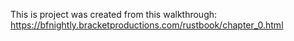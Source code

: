 This is project was created from this walkthrough: https://bfnightly.bracketproductions.com/rustbook/chapter_0.html